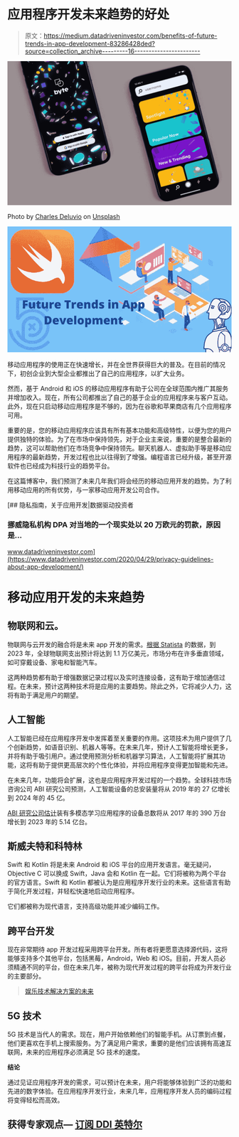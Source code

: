 # 应用程序开发未来趋势的好处

> 原文：<https://medium.datadriveninvestor.com/benefits-of-future-trends-in-app-development-83286428ded?source=collection_archive---------16----------------------->

![](img/f9390a8539394f6eee728940843d1da1.png)

Photo by [Charles Deluvio](https://unsplash.com/@charlesdeluvio?utm_source=medium&utm_medium=referral) on [Unsplash](https://unsplash.com?utm_source=medium&utm_medium=referral)

![](img/5c251c6b02a19485a8b4acb2979c3b7a.png)

移动应用程序的使用正在快速增长，并在全世界获得巨大的普及。在目前的情况下，初创企业到大型企业都推出了自己的应用程序，以扩大业务。

然而，基于 Android 和 iOS 的移动应用程序有助于公司在全球范围内推广其服务并增加收入。现在，所有公司都推出了自己的基于企业的应用程序来与客户互动。此外，现在只启动移动应用程序是不够的，因为在谷歌和苹果商店有几个应用程序可用。

重要的是，您的移动应用程序应该具有所有基本功能和高级特性，以便为您的用户提供独特的体验。为了在市场中保持领先，对于企业主来说，重要的是整合最新的趋势，这可以帮助他们在市场竞争中保持领先。聊天机器人、虚拟助手等是移动应用程序的最新趋势，开发过程也比以往得到了增强。编程语言已经升级，甚至开源软件也已经成为科技行业的趋势平台。

在这篇博客中，我们预测了未来几年我们将会经历的移动应用开发的趋势。为了利用移动应用的所有优势，与一家移动应用开发公司合作。

[](https://www.datadriveninvestor.com/2020/04/29/privacy-guidelines-about-app-development/) [## 隐私指南，关于应用开发|数据驱动投资者

### 挪威隐私机构 DPA 对当地的一个现实处以 20 万欧元的罚款，原因是…

www.datadriveninvestor.com](https://www.datadriveninvestor.com/2020/04/29/privacy-guidelines-about-app-development/) 

# 移动应用开发的未来趋势

## 物联网和云。

物联网与云开发的融合将是未来 app 开发的需求。[根据 Statista](https://www.statista.com/topics/2637/internet-of-things/) 的数据，到 2023 年，全球物联网支出预计将达到 1.1 万亿美元，市场分布在许多垂直领域，如可穿戴设备、家电和智能汽车。

这两种趋势都有助于增强数据记录过程以及实时连接设备，这有助于增加通信过程。在未来，预计这两种技术将是应用的主要趋势。除此之外，它将减少人力，这将有助于满足用户的期望。

## 人工智能

人工智能已经在应用程序开发中发挥着至关重要的作用。这项技术为用户提供了几个创新趋势，如语音识别、机器人等等。在未来几年，预计人工智能将增长更多，并将有助于吸引用户。通过使用预测分析和机器学习算法，人工智能将扩展其功能，这将有助于提供更高层次的个性化体验，并将应用程序变得更加智能和先进。

在未来几年，功能将会扩展，这也是应用程序开发过程的一个趋势。全球科技市场咨询公司 ABI 研究公司预测，人工智能设备的总安装量将从 2019 年的 27 亿增长到 2024 年的 45 亿。

[ABI 研究公司估计](https://www.abiresearch.com/press/multimodal-learning-rewriting-rules-ai-data-collection/)装有多模态学习应用程序的设备总数将从 2017 年的 390 万台增长到 2023 年的 5.14 亿台。

## 斯威夫特和科特林

Swift 和 Kotlin 将是未来 Android 和 iOS 平台的应用开发语言。毫无疑问，Objective C 可以换成 Swift，Java 会和 Kotlin 在一起。它们将被称为两个平台的官方语言。Swift 和 Kotlin 都被认为是应用程序开发行业的未来。这些语言有助于简化开发过程，并轻松快速地启动应用程序。

它们都被称为现代语言，支持高级功能并减少编码工作。

## 跨平台开发

现在非常期待 app 开发过程采用跨平台开发。所有者将更愿意选择源代码，这将能够支持多个其他平台，包括黑莓，Android，Web 和 iOS。目前，开发人员必须精通不同的平台，但在未来几年，被称为现代开发过程的跨平台将成为开发行业的主要部分。

> [娱乐技术解决方案的未来](https://medium.com/@lenac1884/future-of-the-entertainment-technology-solutions-25d9ac25554c?sk=0e8e64468259d74cba07ea173ecc94ed)

## 5G 技术

5G 技术是当代人的需求。现在，用户开始依赖他们的智能手机。从订票到点餐，他们更喜欢在手机上搜索服务。为了满足用户需求，重要的是他们应该拥有高速互联网，未来的应用程序必须满足 5G 技术的速度。

**结论**

通过见证应用程序开发的需求，可以预计在未来，用户将能够体验到广泛的功能和先进的数字体验。在应用程序开发行业，未来几年，应用程序开发人员的编码过程将变得轻松而高效。

## 获得专家观点— [订阅 DDI 英特尔](https://datadriveninvestor.com/ddi-intel)